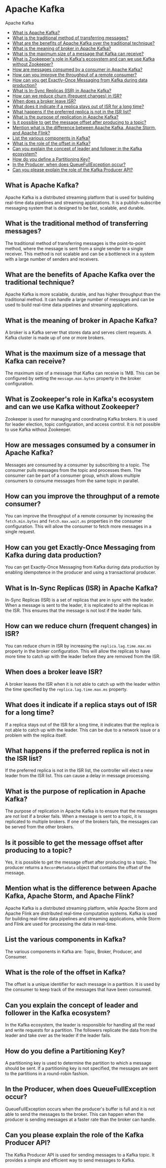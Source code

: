 # Apache Kafka
Apache Kafka

* [What is Apache Kafka?](#What-is-Apache-Kafka)
* [What is the traditional method of transferring messages?](#What-is-the-traditional-method-of-transferring-messages)
* [What are the benefits of Apache Kafka over the traditional technique?](#What-are-the-benefits-of-Apache-Kafka-over-the-traditional-technique)
* [What is the meaning of broker in Apache Kafka?](#What-is-the-meaning-of-broker-in-Apache-Kafka)
* [What is the maximum size of a message that Kafka can receive?](#What-is-the-maximum-size-of-a-message-that-Kafka-can-receive)
* [What is Zookeeper's role in Kafka's ecosystem and can we use Kafka without Zookeeper?](#What-is-Zookeeper-s-role-in-Kafka-s-ecosystem-and-can-we-use-Kafka-without-Zookeeper)
* [How are messages consumed by a consumer in Apache Kafka?](#How-are-messages-consumed-by-a-consumer-in-Apache-Kafka)
* [How can you improve the throughput of a remote consumer?](#How-can-you-improve-the-throughput-of-a-remote-consumer)
* [How can you get Exactly-Once Messaging from Kafka during data production?](#How-can-you-get-Exactly-Once-Messaging-from-Kafka-during-data-production)
* [What is In-Sync Replicas (ISR) in Apache Kafka?](#What-is-In-Sync-Replicas-ISR-in-Apache-Kafka)
* [How can we reduce churn (frequent changes) in ISR?](#How-can-we-reduce-churn-frequent-changes-in-ISR)
* [When does a broker leave ISR?](#When-does-a-broker-leave-ISR)
* [What does it indicate if a replica stays out of ISR for a long time?](#What-does-it-indicate-if-a-replica-stays-out-of-ISR-for-a-long-time)
* [What happens if the preferred replica is not in the ISR list?](#What-happens-if-the-preferred-replica-is-not-in-the-ISR-list)
* [What is the purpose of replication in Apache Kafka?](#What-is-the-purpose-of-replication-in-Apache-Kafka)
* [Is it possible to get the message offset after producing to a topic?](#Is-it-possible-to-get-the-message-offset-after-producing-to-a-topic)
* [Mention what is the difference between Apache Kafka, Apache Storm, and Apache Flink?](#Mention-what-is-the-difference-between-Apache-Kafka-Apache-Storm-and-Apache-Flink)
* [List the various components in Kafka?](#List-the-various-components-in-Kafka)
* [What is the role of the offset in Kafka?](#What-is-the-role-of-the-offset-in-Kafka)
* [Can you explain the concept of leader and follower in the Kafka ecosystem?](#Can-you-explain-the-concept-of-leader-and-follower-in-the-Kafka-ecosystem)
* [How do you define a Partitioning Key?](#How-do-you-define-a-Partitioning-Key)
* [In the Producer, when does QueueFullException occur?](#In-the-Producer-when-does-QueueFullException-occur)
* [Can you please explain the role of the Kafka Producer API?](#Can-you-please-explain-the-role-of-the-Kafka-Producer-API)

## What is Apache Kafka?
Apache Kafka is a distributed streaming platform that is used for building real-time data pipelines and streaming applications. It is a publish-subscribe messaging system that is designed to be fast, scalable, and durable.

## What is the traditional method of transferring messages?
The traditional method of transferring messages is the point-to-point method, where the message is sent from a single sender to a single receiver. This method is not scalable and can be a bottleneck in a system with a large number of senders and receivers.

## What are the benefits of Apache Kafka over the traditional technique?
Apache Kafka is more scalable, durable, and has higher throughput than the traditional method. It can handle a large number of messages and can be used to build real-time data pipelines and streaming applications.

## What is the meaning of broker in Apache Kafka?
A broker is a Kafka server that stores data and serves client requests. A Kafka cluster is made up of one or more brokers.

## What is the maximum size of a message that Kafka can receive?
The maximum size of a message that Kafka can receive is 1MB. This can be configured by setting the `message.max.bytes` property in the broker configuration.

## What is Zookeeper's role in Kafka's ecosystem and can we use Kafka without Zookeeper?
Zookeeper is used for managing and coordinating Kafka brokers. It is used for leader election, topic configuration, and access control. It is not possible to use Kafka without Zookeeper.

## How are messages consumed by a consumer in Apache Kafka?
Messages are consumed by a consumer by subscribing to a topic. The consumer pulls messages from the topic and processes them. The consumer can be part of a consumer group, which allows multiple consumers to consume messages from the same topic in parallel.

## How can you improve the throughput of a remote consumer?
You can improve the throughput of a remote consumer by increasing the `fetch.min.bytes` and `fetch.max.wait.ms` properties in the consumer configuration. This will allow the consumer to fetch more messages in a single request.

## How can you get Exactly-Once Messaging from Kafka during data production?
You can get Exactly-Once Messaging from Kafka during data production by enabling idempotence in the producer and using a transactional producer.

## What is In-Sync Replicas (ISR) in Apache Kafka?
In-Sync Replicas (ISR) is a set of replicas that are in sync with the leader. When a message is sent to the leader, it is replicated to all the replicas in the ISR. This ensures that the message is not lost if the leader fails.

## How can we reduce churn (frequent changes) in ISR?
You can reduce churn in ISR by increasing the `replica.lag.time.max.ms` property in the broker configuration. This will allow the replicas to have more time to catch up with the leader before they are removed from the ISR.

## When does a broker leave ISR?
A broker leaves the ISR when it is not able to catch up with the leader within the time specified by the `replica.lag.time.max.ms` property.

## What does it indicate if a replica stays out of ISR for a long time?
If a replica stays out of the ISR for a long time, it indicates that the replica is not able to catch up with the leader. This can be due to a network issue or a problem with the replica itself.

## What happens if the preferred replica is not in the ISR list?
If the preferred replica is not in the ISR list, the controller will elect a new leader from the ISR list. This can cause a delay in message processing.

## What is the purpose of replication in Apache Kafka?
The purpose of replication in Apache Kafka is to ensure that the messages are not lost if a broker fails. When a message is sent to a topic, it is replicated to multiple brokers. If one of the brokers fails, the messages can be served from the other brokers.

## Is it possible to get the message offset after producing to a topic?
Yes, it is possible to get the message offset after producing to a topic. The producer returns a `RecordMetadata` object that contains the offset of the message.

## Mention what is the difference between Apache Kafka, Apache Storm, and Apache Flink?
Apache Kafka is a distributed streaming platform, while Apache Storm and Apache Flink are distributed real-time computation systems. Kafka is used for building real-time data pipelines and streaming applications, while Storm and Flink are used for processing the data in real-time.

## List the various components in Kafka?
The various components in Kafka are: Topic, Broker, Producer, and Consumer.

## What is the role of the offset in Kafka?
The offset is a unique identifier for each message in a partition. It is used by the consumer to keep track of the messages that have been consumed.

## Can you explain the concept of leader and follower in the Kafka ecosystem?
In the Kafka ecosystem, the leader is responsible for handling all the read and write requests for a partition. The followers replicate the data from the leader and take over as the leader if the leader fails.

## How do you define a Partitioning Key?
A partitioning key is used to determine the partition to which a message should be sent. If a partitioning key is not specified, the messages are sent to the partitions in a round-robin fashion.

## In the Producer, when does QueueFullException occur?
QueueFullException occurs when the producer's buffer is full and it is not able to send the messages to the broker. This can happen when the producer is sending messages at a faster rate than the broker can handle.

## Can you please explain the role of the Kafka Producer API?
The Kafka Producer API is used for sending messages to a Kafka topic. It provides a simple and efficient way to send messages to Kafka.
